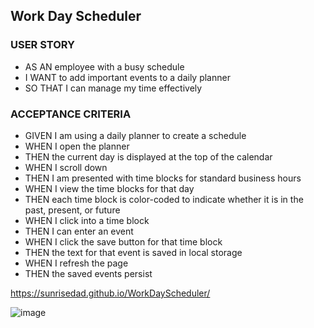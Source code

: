 ## Work Day Scheduler


### USER STORY
* AS AN employee with a busy schedule
* I WANT to add important events to a daily planner
* SO THAT I can manage my time effectively

### ACCEPTANCE CRITERIA
* GIVEN I am using a daily planner to create a schedule
* WHEN I open the planner
* THEN the current day is displayed at the top of the calendar
* WHEN I scroll down
* THEN I am presented with time blocks for standard business hours
* WHEN I view the time blocks for that day
* THEN each time block is color-coded to indicate whether it is in the past, present, or future
* WHEN I click into a time block
* THEN I can enter an event
* WHEN I click the save button for that time block
* THEN the text for that event is saved in local storage
* WHEN I refresh the page
* THEN the saved events persist

https://sunrisedad.github.io/WorkDayScheduler/

![image](https://user-images.githubusercontent.com/84816623/131225205-6afa2e88-5d02-4b82-8098-fc8c8d4f55d2.png)










































